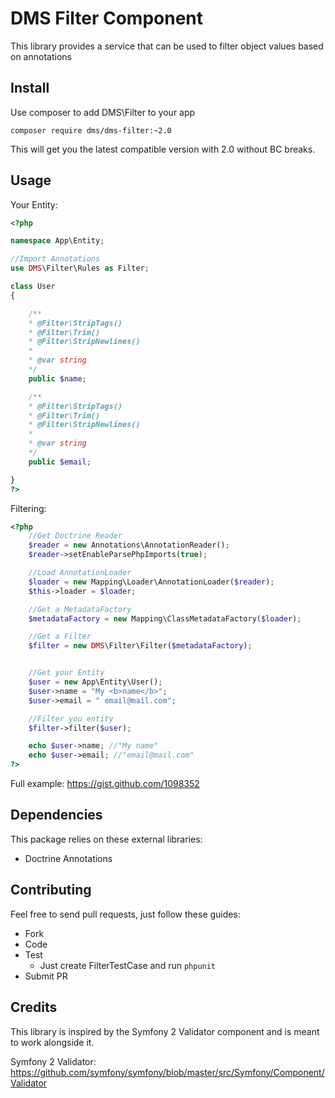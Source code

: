 # DMS Filter Component

This library provides a service that can be used to filter object values based on annotations

## Install

Use composer to add DMS\Filter to your app

`composer require dms/dms-filter:~2.0`

This will get you the latest compatible version with 2.0 without BC breaks.

## Usage

Your Entity:

```php
<?php

namespace App\Entity;

//Import Annotations
use DMS\Filter\Rules as Filter;

class User
{

    /**
    * @Filter\StripTags()
    * @Filter\Trim()
    * @Filter\StripNewlines()
    *
    * @var string
    */
    public $name;

    /**
    * @Filter\StripTags()
    * @Filter\Trim()
    * @Filter\StripNewlines()
    *
    * @var string
    */
    public $email;

}
?>
```

Filtering:

```php
<?php
    //Get Doctrine Reader
    $reader = new Annotations\AnnotationReader();
    $reader->setEnableParsePhpImports(true);

    //Load AnnotationLoader
    $loader = new Mapping\Loader\AnnotationLoader($reader);
    $this->loader = $loader;

    //Get a MetadataFactory
    $metadataFactory = new Mapping\ClassMetadataFactory($loader);

    //Get a Filter
    $filter = new DMS\Filter\Filter($metadataFactory);


    //Get your Entity
    $user = new App\Entity\User();
    $user->name = "My <b>name</b>";
    $user->email = " email@mail.com";

    //Filter you entity
    $filter->filter($user);

    echo $user->name; //"My name"
    echo $user->email; //"email@mail.com"
?>
```

Full example: https://gist.github.com/1098352

## Dependencies

This package relies on these external libraries:

* Doctrine Annotations

## Contributing

Feel free to send pull requests, just follow these guides:

* Fork
* Code
* Test
    * Just create FilterTestCase and run `phpunit`
* Submit PR

## Credits

This library is inspired by the Symfony 2 Validator component and is meant to work alongside it.

Symfony 2 Validator: https://github.com/symfony/symfony/blob/master/src/Symfony/Component/Validator
